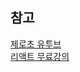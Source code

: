 ## 참고

[제로초 유투브](https://www.youtube.com/channel/UCp-vBtwvBmDiGqjvLjChaJw)  
[리액트 무료강의](https://www.youtube.com/watch?v=V3QsSrldHqI&list=PLcqDmjxt30RtqbStQqk-eYMK8N-1SYIFn)
